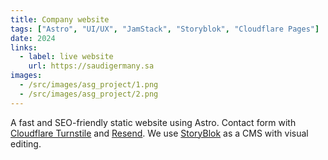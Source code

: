 ```yaml
---
title: Company website
tags: ["Astro", "UI/UX", "JamStack", "Storyblok", "Cloudflare Pages"]
date: 2024
links:
  - label: live website
    url: https://saudigermany.sa
images:
  - /src/images/asg_project/1.png
  - /src/images/asg_project/2.png
---
```


A fast and SEO-friendly static website using Astro. Contact form with <a target="_blank" href="https://www.cloudflare.com/products/turnstile/">Cloudflare Turnstile</a> and <a target="_blank" href="https://resend.com/home">Resend</a>. We use <a target="_blank" href="https://storyblok.com">StoryBlok</a> as a CMS with visual editing.